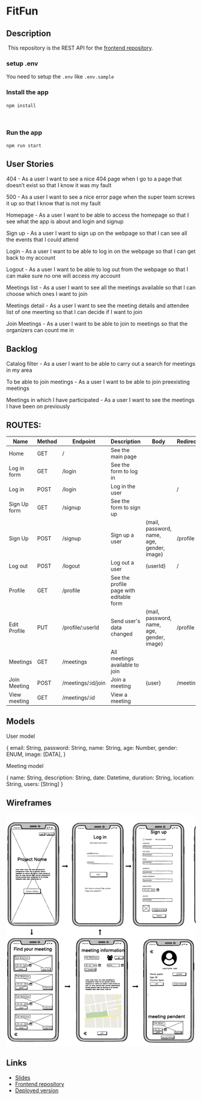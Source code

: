 # FitFun

## Description

​
This repository is the REST API for the [frontend repository](https://github.com/xavireina/Frontend-jwt). 

### setup .env

You need to setup the `.env` like `.env.sample`
​

### Install the app

```
npm install
```

​
### Run the app

```
npm run start
```


## User Stories

404 - As a user I want to see a nice 404 page when I go to a page that doesn’t exist so that I know it was my fault

500 - As a user I want to see a nice error page when the super team screws it up so that I know that is not my fault

Homepage - As a user I want to be able to access the homepage so that I see what the app is about and login and signup

Sign up - As a user I want to sign up on the webpage so that I can see all the events that I could attend

Login - As a user I want to be able to log in on the webpage so that I can get back to my account

Logout - As a user I want to be able to log out from the webpage so that I can make sure no one will access my account

Meetings list - As a user I want to see all the meetings available so that I can choose which ones I want to join

Meetings detail - As a user I want to see the meeting details and attendee list of one meerting so that I can decide if I want to join

Join Meetings - As a user I want to be able to join to meetings so that the organizers can count me in




## Backlog

​Catalog filter - As a user I want to be able to carry out a search for meetings in my area​

To be able to join meetings - As a user I want to be able to join preexisting meetings​

Meetings in which I have participated - As a user I want to see the meetings I have been on previously​




## ROUTES:

| Name|	Method|	Endpoint|Description |Body | Redirects|
|---------|---|---|---|---|---|
|Home	 |GET	 |/	 | See the main page	|	| |
|Log in form	|GET	| /login	| See the form to log in		|||
|Log in	|POST	| /login	|Log in the user	||	/|
|Sign Up form	| GET	|/signup	 | See the form to sign up		||
|Sign Up|POST	|/signup	 | Sign up a user	|{mail, password, name, age, gender, image}|	/profile|
|Log out|POST	| /logout	|Log out a user		|{userId}| /
|Profile |GET	| /profile	|See the profile page with editable form||
|Edit Profile 	| PUT	| /profile/:userId	 | Send user's data changed	|{mail, password, name, age, gender, image} |	/profile|
|Meetings|GET	| /meetings | All meetings available to join	|	|
|Join Meeting	|POST	 |/meetings/:id/join	|Join a meeting	| {user}|	/meetings ||
|View meeting	|GET	 |/meetings/:id	|View a meeting	| |	 ||







## Models

​User model​

{
 email: String,
 password: String,
 name: String,
 age: Number,
 gender: ENUM,
 image: [DATA],
}

​Meeting model​

{
 name: String,
 description: String,
 date: Datetime,
 duration: String,
 location: String,
 users: [String]
}



## ​Wireframes

![Wireframes](docs/wireframes.png)


## Links

- [Slides]()
- [Frontend repository]()
- [Deployed version]()


